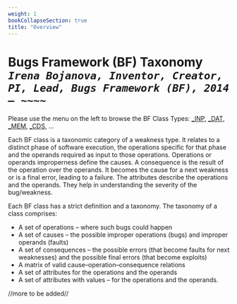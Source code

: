 ```yaml
---
weight: 1
bookCollapseSection: true
title: "Overview"
---
```

# Bugs Framework (BF) Taxonomy <br/>_`Irena Bojanova, Inventor, Creator, PI, Lead, Bugs Framework (BF), 2014 – ~~~~`_

Please use the menu on the left to browse the BF Class Types: [_INP](/BF/info/bf-classes/_inp/), [_DAT](/BF/info/bf-classes/_dat/), [_MEM](/BF/info/bf-classes/_mem/), [_CDS](/BF/info/bf-classes/_cds/), ...

Each BF class is a taxonomic  category  of  a  weakness type. It relates to a distinct phase of software execution, the operations specific for that phase and the operands required as input to those operations. Operations or operands improperness define the causes. A consequence is the result of the operation over the operands. It becomes the cause for a next weakness or is a final error, leading to a failure. The attributes describe the operations and the operands. They help in understanding the severity of the bug/weakness.

Each BF class has a strict definition and a taxonomy. The taxonomy of a class comprises:

* A set of operations – where such bugs could happen
* A set of causes – the possible improper operations (bugs) and improper operands (faults)
* A set of consequences – the possible errors (that become faults for next weaknesses) and the possible final errors (that become exploits)
* A matrix of valid cause–operation–consequence relations
* A set of attributes for the operations and the operands
* A set of attributes with values – for the operations and the operands.


//more to be added//